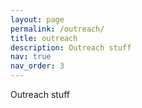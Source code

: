 ```yaml
---
layout: page
permalink: /outreach/
title: outreach
description: Outreach stuff
nav: true
nav_order: 3
---
```


Outreach stuff
